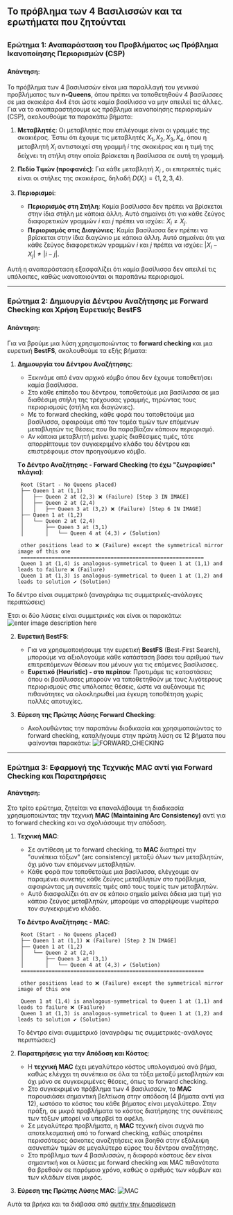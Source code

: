 ## Το πρόβλημα των 4 Βασιλισσών και τα ερωτήματα που ζητούνται
## 
### **Ερώτημα 1: Αναπαράσταση του Προβλήματος ως Πρόβλημα Ικανοποίησης Περιορισμών (CSP)**
### 
#### Απάντηση:
####
Το πρόβλημα των 4 βασιλισσών είναι μια παραλλαγή του γενικού προβλήματος των **n-Queens**, όπου πρέπει να τοποθετηθούν 4 βασίλισσες σε μια σκακιέρα 4x4 έτσι ώστε καμία βασίλισσα να μην απειλεί τις άλλες. Για να το αναπαραστήσουμε ως πρόβλημα ικανοποίησης περιορισμών (CSP), ακολουθούμε τα παρακάτω βήματα:

1. **Μεταβλητές**: Οι μεταβλητές που επιλέγουμε είναι οι γραμμές της σκακιέρας. Έστω ότι έχουμε τις μεταβλητές ${X_1, X_2,X_3, X_4}$, όπου η μεταβλητή ${X_i }$ αντιστοιχεί στη γραμμή ${i }$ της σκακιέρας και η τιμή της δείχνει τη στήλη στην οποία βρίσκεται η βασίλισσα σε αυτή τη γραμμή.

2. **Πεδίο Τιμών (προφανές)**: Για κάθε μεταβλητή ${X_i}$ , οι επιτρεπτές τιμές είναι οι στήλες της σκακιέρας, δηλαδή ${D(X_i) = \{1, 2, 3, 4\}}$.

3. **Περιορισμοί**:
   - **Περιορισμός στη Στήλη**: Καμία βασίλισσα δεν πρέπει να βρίσκεται στην ίδια στήλη με κάποια άλλη. Αυτό σημαίνει ότι για κάθε ζεύγος διαφορετικών γραμμών ${i}$ και ${j}$ πρέπει να ισχύει: ${X_i \neq X_j }$.
   - **Περιορισμός στις Διαγώνιες**: Καμία βασίλισσα δεν πρέπει να βρίσκεται στην ίδια διαγώνιο με κάποια άλλη. Αυτό σημαίνει ότι για κάθε ζεύγος διαφορετικών γραμμών ${i}$ και ${j}$ πρέπει να ισχύει: ${|X_i - X_j| \neq |i - j| }$.

Αυτή η αναπαράσταση εξασφαλίζει ότι καμία βασίλισσα δεν απειλεί τις υπόλοιπες, καθώς ικανοποιούνται οι παραπάνω περιορισμοί.

---

### **Ερώτημα 2: Δημιουργία Δέντρου Αναζήτησης με Forward Checking και Χρήση Ευρετικής BestFS**
###
#### Απάντηση:
####
Για να βρούμε μια λύση χρησιμοποιώντας το **forward checking** και μια ευρετική **BestFS**, ακολουθούμε τα εξής βήματα:

1. **Δημιουργία του Δέντρου Αναζήτησης**:
   - Ξεκινάμε από έναν αρχικό κόμβο όπου δεν έχουμε τοποθετήσει καμία βασίλισσα.
   - Στο κάθε επίπεδο του δέντρου, τοποθετούμε μια βασίλισσα σε μια διαθέσιμη στήλη της τρέχουσας γραμμής, τηρώντας τους περιορισμούς (στήλη και διαγώνιες).
   - Με το forward checking, κάθε φορά που τοποθετούμε μια βασίλισσα, αφαιρούμε από τον τομέα τιμών των επόμενων μεταβλητών τις θέσεις που θα παραβίαζαν κάποιον περιορισμό.
   - Αν κάποια μεταβλητή μείνει χωρίς διαθέσιμες τιμές, τότε απορρίπτουμε τον συγκεκριμένο κλάδο του δέντρου και επιστρέφουμε στον προηγούμενο κόμβο.
   
   **Tο Δέντρο Αναζήτησης - Forward Checking (το έχω "ζωγραφίσει" πλάγια)**:
   ~~~
	Root (Start - No Queens placed)
	├── Queen 1 at (1,1)
	│   ├── Queen 2 at (2,3) ❌ (Failure) [Step 3 IN IMAGE]
	│   ├── Queen 2 at (2,4)
	│   │   ├── Queen 3 at (3,2) ❌ (Failure) [Step 6 IN IMAGE]
	├── Queen 1 at (1,2)
	│   └── Queen 2 at (2,4)
	│       ├── Queen 3 at (3,1)
	│       │   └── Queen 4 at (4,3) ✔️ (Solution)

	other positions lead to ❌ (Failure) except the symmetrical mirror image of this one
	===========================================================
	Queen 1 at (1,4) is analogous-symmetrical to Queen 1 at (1,1) and leads to failure ❌ (Failure)
	Queen 1 at (1,3) is analogous-symmetrical to Queen 1 at (1,2) and leads to solution ✔️ (Solution)
   ~~~
Το δέντρο είναι συμμετρικό (αναγράφω τις συμμετρικές-ανάλογες περιπτώσεις)

Έτσι οι δύο λύσεις είναι συμμετρικές και είναι οι παρακάτω:
![enter image description here](https://i.imgur.com/b9KBxAQ.png)

2. **Ευρετική BestFS**:
   - Για να χρησιμοποιήσουμε την ευρετική **BestFS** (Best-First Search), μπορούμε να αξιολογούμε κάθε κατάσταση βάσει του αριθμού των επιτρεπόμενων θέσεων που μένουν για τις επόμενες βασίλισσες.
   - **Ευρετικό (Heuristic) - στο περίπου**: Προτιμάμε τις καταστάσεις όπου οι βασίλισσες μπορούν να τοποθετηθούν με τους λιγότερους περιορισμούς στις υπόλοιπες θέσεις, ώστε να αυξάνουμε τις πιθανότητες να ολοκληρωθεί μια έγκυρη τοποθέτηση χωρίς πολλές αποτυχίες.

3. **Εύρεση της Πρώτης Λύσης Forward Checking**:
   - Ακολουθώντας την παραπάνω διαδικασία και χρησιμοποιώντας το forward checking, καταλήγουμε στην πρώτη λύση σε 12 βήματα που φαίνονται παρακάτω: 
	 ![FORWARD_CHECKING](https://i.imgur.com/gHTqsJc.png)

---

### **Ερώτημα 3: Εφαρμογή της Τεχνικής MAC αντί για Forward Checking και Παρατηρήσεις**

#### Απάντηση:

Στο τρίτο ερώτημα, ζητείται να επαναλάβουμε τη διαδικασία χρησιμοποιώντας την τεχνική **MAC (Maintaining Arc Consistency)** αντί για το forward checking και να σχολιάσουμε την απόδοση.

1. **Τεχνική MAC**:
   - Σε αντίθεση με το forward checking, το **MAC** διατηρεί την "συνέπεια τόξων" (arc consistency) μεταξύ όλων των μεταβλητών, όχι μόνο των επόμενων μεταβλητών.
   - Κάθε φορά που τοποθετούμε μια βασίλισσα, ελέγχουμε αν παραμένει συνεπής κάθε ζεύγος μεταβλητών στο πρόβλημα, αφαιρώντας μη συνεπείς τιμές από τους τομείς των μεταβλητών.
   - Αυτό διασφαλίζει ότι αν σε κάποιο σημείο μείνει άδεια μια τιμή για κάποιο ζεύγος μεταβλητών, μπορούμε να απορρίψουμε νωρίτερα τον συγκεκριμένο κλάδο.

   **Tο Δέντρο Αναζήτησης - MAC**:
   ~~~
	Root (Start - No Queens placed)
	├── Queen 1 at (1,1) ❌ (Failure) [Step 2 IN IMAGE]
	├── Queen 1 at (1,2)
	│   └── Queen 2 at (2,4)
	│       ├── Queen 3 at (3,1)
	│       │   └── Queen 4 at (4,3) ✔️ (Solution)
	===========================================================

	other positions lead to ❌ (Failure) except the symmetrical mirror image of this one
	
	Queen 1 at (1,4) is analogous-symmetrical to Queen 1 at (1,1) and leads to failure ❌ (Failure)
	Queen 1 at (1,3) is analogous-symmetrical to Queen 1 at (1,2) and leads to solution ✔️ (Solution)
   ~~~
   Το δέντρο είναι συμμετρικό (αναγράφω τις συμμετρικές-ανάλογες περιπτώσεις)

2. **Παρατηρήσεις για την Απόδοση και Κόστος**:
   - Η **τεχνική MAC** έχει μεγαλύτερο κόστος υπολογισμού ανά βήμα, καθώς ελέγχει τη συνέπεια σε όλα τα τόξα μεταξύ μεταβλητών και όχι μόνο σε συγκεκριμένες θέσεις, όπως το forward checking.
   - Στο συγκεκριμένο πρόβλημα των 4 βασιλισσών, το **MAC** παρουσιάσει σημαντική βελτίωση στην απόδοση (4 βήματα αντί για 12), ωστόσο το κόστος του κάθε βήματος είναι μεγαλύτερο. Στην πράξη, σε μικρά προβλήματα το κόστος διατήρησης της συνέπειας των τόξων μπορεί να υπερβεί τα οφέλη.
   - Σε μεγαλύτερα προβλήματα, η **MAC** τεχνική είναι συχνά πιο αποτελεσματική από το forward checking, καθώς αποτρέπει περισσότερες άσκοπες αναζητήσεις και βοηθά στην εξάλειψη ασυνεπών τιμών σε μεγαλύτερο εύρος του δέντρου αναζήτησης.
   - Στο πρόβλημα των 4 βασιλισσών, η διαφορά κόστους δεν είναι σημαντική και οι λύσεις με forward checking και MAC πιθανότατα θα βρεθούν σε παρόμοιο χρόνο, καθώς ο αριθμός των κόμβων και των κλάδων είναι μικρός.

3. **Εύρεση της Πρώτης Λύσης MAC**:
![MAC](https://i.imgur.com/KHe37GN.png)


Αυτά τα βρήκα και τα διάβασα από [αυτήν την δημοσίευση](https://www.researchgate.net/publication/323067430_Exhaustive_study_of_essential_constraint_satisfaction_problem_techniques_based_on_N-Queens_problem)
